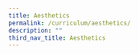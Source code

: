 ```yaml
---
title: Aesthetics
permalink: /curriculum/aesthetics/
description: ""
third_nav_title: Aesthetics
---
```

